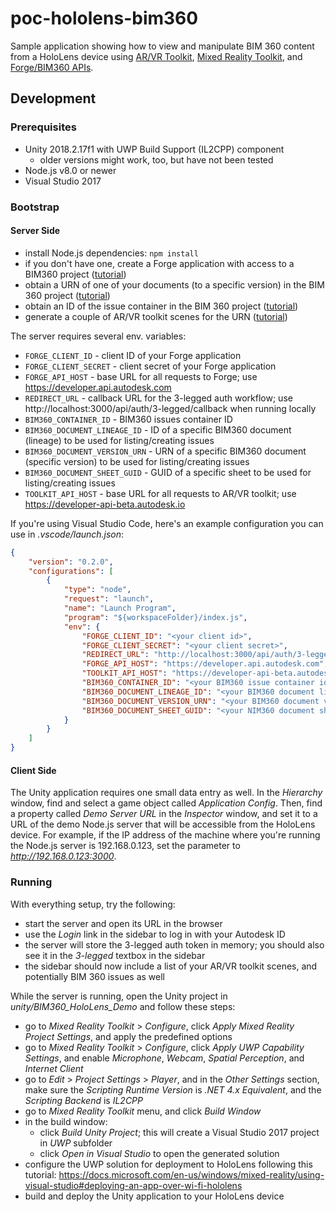 # poc-hololens-bim360

Sample application showing how to view and manipulate BIM 360 content from a HoloLens device
using [AR/VR Toolkit](http://forgetoolkit.com), [Mixed Reality Toolkit](https://github.com/Microsoft/MixedRealityToolkit-Unity),
and [Forge/BIM360 APIs](https://forge.autodesk.com/en/docs/bim360/v1).

## Development

### Prerequisites

- Unity 2018.2.17f1 with UWP Build Support (IL2CPP) component
    - older versions might work, too, but have not been tested
- Node.js v8.0 or newer
- Visual Studio 2017

### Bootstrap

#### Server Side

- install Node.js dependencies: `npm install`
- if you don't have one, create a Forge application with access to a BIM360 project ([tutorial](https://forge.autodesk.com/en/docs/bim360/v1/tutorials/getting-started/manage-access-to-docs))
- obtain a URN of one of your documents (to a specific version) in the BIM 360 project ([tutorial](https://forge.autodesk.com/en/docs/bim360/v1/tutorials/documen-management/download-document/#step-4-find-the-storage-object-id-for-the-file))
- obtain an ID of the issue container in the BIM 360 project ([tutorial](https://forge.autodesk.com/en/docs/bim360/v1/tutorials/issues/retrieve-container-id))
- generate a couple of AR/VR toolkit scenes for the URN ([tutorial](http://forgetoolkit.com/#/tutorial?id=step-2-set-up-a-scene))

The server requires several env. variables:
- `FORGE_CLIENT_ID` - client ID of your Forge application
- `FORGE_CLIENT_SECRET` - client secret of your Forge application
- `FORGE_API_HOST` - base URL for all requests to Forge; use https://developer.api.autodesk.com
- `REDIRECT_URL` - callback URL for the 3-legged auth workflow; use http://localhost:3000/api/auth/3-legged/callback when running locally
- `BIM360_CONTAINER_ID` - BIM360 issues container ID
- `BIM360_DOCUMENT_LINEAGE_ID` - ID of a specific BIM360 document (lineage) to be used for listing/creating issues
- `BIM360_DOCUMENT_VERSION_URN` - URN of a specific BIM360 document (specific version) to be used for listing/creating issues
- `BIM360_DOCUMENT_SHEET_GUID` - GUID of a specific sheet to be used for listing/creating issues
- `TOOLKIT_API_HOST` - base URL for all requests to AR/VR toolkit; use https://developer-api-beta.autodesk.io

If you're using Visual Studio Code, here's an example configuration you can use in _.vscode/launch.json_:
```json
{
    "version": "0.2.0",
    "configurations": [
        {
            "type": "node",
            "request": "launch",
            "name": "Launch Program",
            "program": "${workspaceFolder}/index.js",
            "env": {
                "FORGE_CLIENT_ID": "<your client id>",
                "FORGE_CLIENT_SECRET": "<your client secret>",
                "REDIRECT_URL": "http://localhost:3000/api/auth/3-legged/callback",
                "FORGE_API_HOST": "https://developer.api.autodesk.com",
                "TOOLKIT_API_HOST": "https://developer-api-beta.autodesk.io",
                "BIM360_CONTAINER_ID": "<your BIM360 issue container id>",
                "BIM360_DOCUMENT_LINEAGE_ID": "<your BIM360 document lineage ID, without base64-encoding>",
                "BIM360_DOCUMENT_VERSION_URN": "<your BIM360 document version URN, base64-encoded>",
                "BIM360_DOCUMENT_SHEET_GUID": "<your NIM360 document sheet guid"
            }
        }
    ]
}
```

#### Client Side

The Unity application requires one small data entry as well. In the _Hierarchy_ window, find and select
a game object called _Application Config_. Then, find a property called _Demo Server URL_
in the _Inspector_ window, and set it to a URL of the demo Node.js server that will be accessible
from the HoloLens device. For example, if the IP address of the machine where you're running the Node.js
server is 192.168.0.123, set the parameter to _http://192.168.0.123:3000_.

### Running

With everything setup, try the following:
- start the server and open its URL in the browser
- use the _Login_ link in the sidebar to log in with your Autodesk ID
- the server will store the 3-legged auth token in memory; you should also see it in the _3-legged_ textbox in the sidebar
- the sidebar should now include a list of your AR/VR toolkit scenes, and potentially BIM 360 issues as well

While the server is running, open the Unity project in _unity/BIM360\_HoloLens\_Demo_ and follow these steps:
- go to _Mixed Reality Toolkit_ > _Configure_, click _Apply Mixed Reality Project Settings_, and apply the predefined options
- go to _Mixed Reality Toolkit_ > _Configure_, click _Apply UWP Capability Settings_,
and enable _Microphone_, _Webcam_, _Spatial Perception_, and _Internet Client_
- go to _Edit_ > _Project Settings_ > _Player_, and in the _Other Settings_ section, make sure the _Scripting Runtime Version_
is _.NET 4.x Equivalent_, and the _Scripting Backend_ is _IL2CPP_
- go to _Mixed Reality Toolkit_ menu, and click _Build Window_
- in the build window:
    - click _Build Unity Project_; this will create a Visual Studio 2017 project in _UWP_ subfolder
    - click _Open in Visual Studio_ to open the generated solution
- configure the UWP solution for deployment to HoloLens following this tutorial: https://docs.microsoft.com/en-us/windows/mixed-reality/using-visual-studio#deploying-an-app-over-wi-fi-hololens
- build and deploy the Unity application to your HoloLens device
